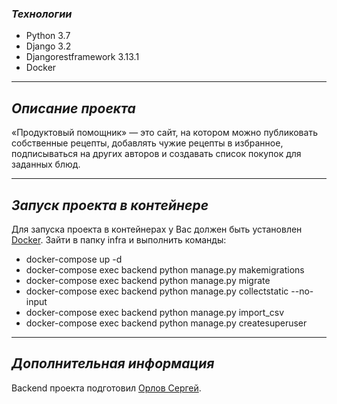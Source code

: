 ### *Технологии*
- Python 3.7
- Django 3.2
- Djangorestframework 3.13.1
- Docker
___

## *Описание проекта*
«Продуктовый помощник» — это сайт, на котором можно публиковать собственные рецепты,
добавлять чужие рецепты в избранное, подписываться на других авторов и создавать список покупок для заданных блюд.
___


## *Запуск проекта в контейнере*
Для запуска проекта в контейнерах у Вас должен быть установлен [Docker](https://www.docker.com/).
Зайти в папку infra и выполнить команды:
- docker-compose up -d
- docker-compose exec backend python manage.py makemigrations
- docker-compose exec backend python manage.py migrate
- docker-compose exec backend python manage.py collectstatic --no-input
- docker-compose exec backend python manage.py import_csv
- docker-compose exec backend python manage.py createsuperuser
___

## *Дополнительная информация*

Backend проекта подготовил [Орлов Сергей](https://github.com/sergio7523).
